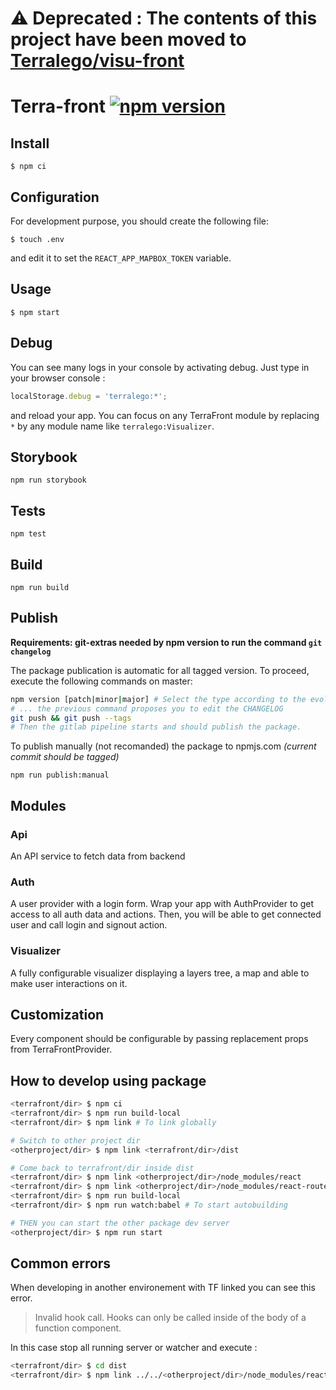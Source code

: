 # ⚠️ Deprecated : The contents of this project have been moved to [Terralego/visu-front](https://github.com/Terralego/visu-front)


# Terra-front [![npm version](https://badge.fury.io/js/@terralego%2Fcore.svg)](https://www.npmjs.com/package/@terralego/core)

## Install

```shell
$ npm ci
```

## Configuration

For development purpose, you should create the following file:

    $ touch .env

and edit it to set the `REACT_APP_MAPBOX_TOKEN` variable.

## Usage

```shell
$ npm start
```

## Debug

You can see many logs in your console by activating debug. Just type in your browser console :

```js
localStorage.debug = 'terralego:*';
```

and reload your app. You can focus on any TerraFront module by replacing `*` by any module name like `terralego:Visualizer`.

## Storybook

```shell
npm run storybook
```

## Tests

```shell
npm test
```

## Build

```shell
npm run build
```

## Publish

**Requirements: git-extras needed by npm version to run the command `git changelog`**   


The package publication is automatic for all tagged version. To proceed, execute
the following commands on master:

```sh
npm version [patch|minor|major] # Select the type according to the evolution criticity
# ... the previous command proposes you to edit the CHANGELOG
git push && git push --tags
# Then the gitlab pipeline starts and should publish the package.
```

To publish manually (not recomanded) the package to npmjs.com *(current commit should be tagged)*

```shell
npm run publish:manual
```

## Modules

### Api

An API service to fetch data from backend

### Auth

A user provider with a login form. Wrap your app with AuthProvider to get access to all auth data and actions. Then, you will be able to get connected user and call login and signout action.

### Visualizer

A fully configurable visualizer displaying a layers tree, a map and able to make user interactions on it.

## Customization

Every component should be configurable by passing replacement props from TerraFrontProvider.

## How to develop using package

```sh
<terrafront/dir> $ npm ci
<terrafront/dir> $ npm run build-local
<terrafront/dir> $ npm link # To link globally

# Switch to other project dir
<otherproject/dir> $ npm link <terrafront/dir>/dist

# Come back to terrafront/dir inside dist
<terrafront/dir> $ npm link <otherproject/dir>/node_modules/react
<terrafront/dir> $ npm link <otherproject/dir>/node_modules/react-router
<terrafront/dir> $ npm run build-local
<terrafront/dir> $ npm run watch:babel # To start autobuilding

# THEN you can start the other package dev server
<otherproject/dir> $ npm run start

```

## Common errors

When developing in another environement with TF linked you can see this error.

> Invalid hook call. Hooks can only be called inside of the body of a function component.

In this case stop all running server or watcher and execute :

```sh
<terrafront/dir> $ cd dist
<terrafront/dir> $ npm link ../../<otherproject/dir>/node_modules/react/
```
